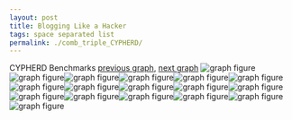 ```yaml
---
layout: post
title: Blogging Like a Hacker
tags: space separated list
permalink: ./comb_triple_CYPHERD/
---
```


CYPHERD Benchmarks
[previous graph](./comb_triple_AVL/), [next graph](./comb_triple_EGG/)
<img src="./images/triple/CYPHERD/CYPHERD-AVL_box.png" alt="graph figure"><img src="./images/triple/CYPHERD/CYPHERD-A_box.png" alt="graph figure"><img src="./images/triple/CYPHERD/CYPHERD-CYPHERD_box.png" alt="graph figure"><img src="./images/triple/CYPHERD/CYPHERD-EGG_box.png" alt="graph figure"><img src="./images/triple/CYPHERD/CYPHERD-FACE_box.png" alt="graph figure"><img src="./images/triple/CYPHERD/CYPHERD-FLOYD_box.png" alt="graph figure"><img src="./images/triple/CYPHERD/CYPHERD-F_box.png" alt="graph figure"><img src="./images/triple/CYPHERD/CYPHERD-H_box.png" alt="graph figure"><img src="./images/triple/CYPHERD/CYPHERD-JSOND_box.png" alt="graph figure"><img src="./images/triple/CYPHERD/CYPHERD-K_box.png" alt="graph figure"><img src="./images/triple/CYPHERD/CYPHERD-O_box.png" alt="graph figure"><img src="./images/triple/CYPHERD/CYPHERD-PDFD_box.png" alt="graph figure"><img src="./images/triple/CYPHERD/CYPHERD-RB_box.png" alt="graph figure"><img src="./images/triple/CYPHERD/CYPHERD-ROD_box.png" alt="graph figure"><img src="./images/triple/CYPHERD/CYPHERD-SMATRIX_box.png" alt="graph figure"><img src="./images/triple/CYPHERD/CYPHERD-SORTD_box.png" alt="graph figure"><img src="./images/triple/CYPHERD/CYPHERD-ZB_box.png" alt="graph figure">
